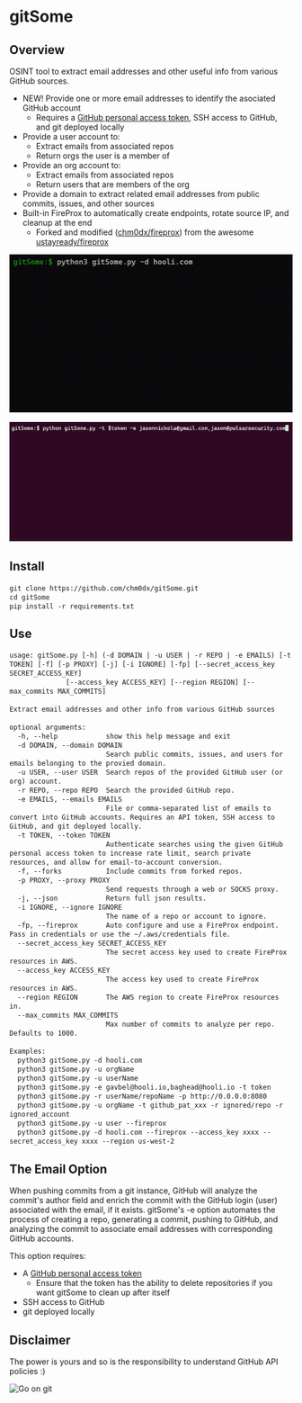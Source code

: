 # gitSome

## Overview

OSINT tool to extract email addresses and other useful info from various GitHub sources.

 * NEW! Provide one or more email addresses to identify the asociated GitHub account
    * Requires a [GitHub personal access token](https://docs.github.com/en/enterprise-server@3.13/authentication/keeping-your-account-and-data-secure/managing-your-personal-access-tokens#creating-a-personal-access-token-classic), SSH access to GitHub, and git deployed locally
 * Provide a user account to:
    * Extract emails from associated repos
    * Return orgs the user is a member of
 * Provide an org account to:
    * Extract emails from associated repos
    * Return users that are members of the org
 * Provide a domain to extract related email addresses from public commits, issues, and other sources
 * Built-in FireProx to automatically create endpoints, rotate source IP, and cleanup at the end
    * Forked and modified ([chm0dx/fireprox](https://github.com/chm0dx/fireprox)) from the awesome [ustayready/fireprox](https://github.com/ustayready/fireprox)

![alt text](./gitSome_demo.gif "Quick Demo")

![alt text](./gitSome_emails_demo.gif "Emails Demo")

## Install

    git clone https://github.com/chm0dx/gitSome.git
    cd gitSome
    pip install -r requirements.txt

## Use

    usage: gitSome.py [-h] (-d DOMAIN | -u USER | -r REPO | -e EMAILS) [-t TOKEN] [-f] [-p PROXY] [-j] [-i IGNORE] [-fp] [--secret_access_key SECRET_ACCESS_KEY]
                  [--access_key ACCESS_KEY] [--region REGION] [--max_commits MAX_COMMITS]

    Extract email addresses and other info from various GitHub sources

    optional arguments:
      -h, --help            show this help message and exit
      -d DOMAIN, --domain DOMAIN
                            Search public commits, issues, and users for emails belonging to the provied domain.
      -u USER, --user USER  Search repos of the provided GitHub user (or org) account.
      -r REPO, --repo REPO  Search the provided GitHub repo.
      -e EMAILS, --emails EMAILS
                            File or comma-separated list of emails to convert into GitHub accounts. Requires an API token, SSH access to GitHub, and git deployed locally.
      -t TOKEN, --token TOKEN
                            Authenticate searches using the given GitHub personal access token to increase rate limit, search private resources, and allow for email-to-account conversion.
      -f, --forks           Include commits from forked repos.
      -p PROXY, --proxy PROXY
                            Send requests through a web or SOCKS proxy.
      -j, --json            Return full json results.
      -i IGNORE, --ignore IGNORE
                            The name of a repo or account to ignore.
      -fp, --fireprox       Auto configure and use a FireProx endpoint. Pass in credentials or use the ~/.aws/credentials file.
      --secret_access_key SECRET_ACCESS_KEY
                            The secret access key used to create FireProx resources in AWS.
      --access_key ACCESS_KEY
                            The access key used to create FireProx resources in AWS.
      --region REGION       The AWS region to create FireProx resources in.
      --max_commits MAX_COMMITS
                            Max number of commits to analyze per repo. Defaults to 1000.

    Examples:
      python3 gitSome.py -d hooli.com
      python3 gitSome.py -u orgName
      python3 gitSome.py -u userName
      python3 gitSome.py -e gavbel@hooli.io,baghead@hooli.io -t token
      python3 gitSome.py -r userName/repoName -p http://0.0.0.0:8080
      python3 gitSome.py -u orgName -t github_pat_xxx -r ignored/repo -r ignored_account
      python3 gitSome.py -u user --fireprox
      python3 gitSome.py -d hooli.com --fireprox --access_key xxxx --secret_access_key xxxx --region us-west-2

## The Email Option

When pushing commits from a git instance, GitHub will analyze the commit's author field and enrich the commit with the GitHub login (user) associated with the email, if it exists. gitSome's -e option automates the process of creating a repo, generating a commit, pushing to GitHub, and analyzing the commit to associate email addresses with corresponding GitHub accounts.

This option requires:
   * A [GitHub personal access token](https://docs.github.com/en/enterprise-server@3.13/authentication/keeping-your-account-and-data-secure/managing-your-personal-access-tokens#creating-a-personal-access-token-classic)
      * Ensure that the token has the ability to delete repositories if you want gitSome to clean up after itself
   * SSH access to GitHub
   * git deployed locally

## Disclaimer

The power is yours and so is the responsibility to understand GitHub API policies :)

![Go on git](https://i.giphy.com/e5zHi5hgalk1sLVI1m.webp)
